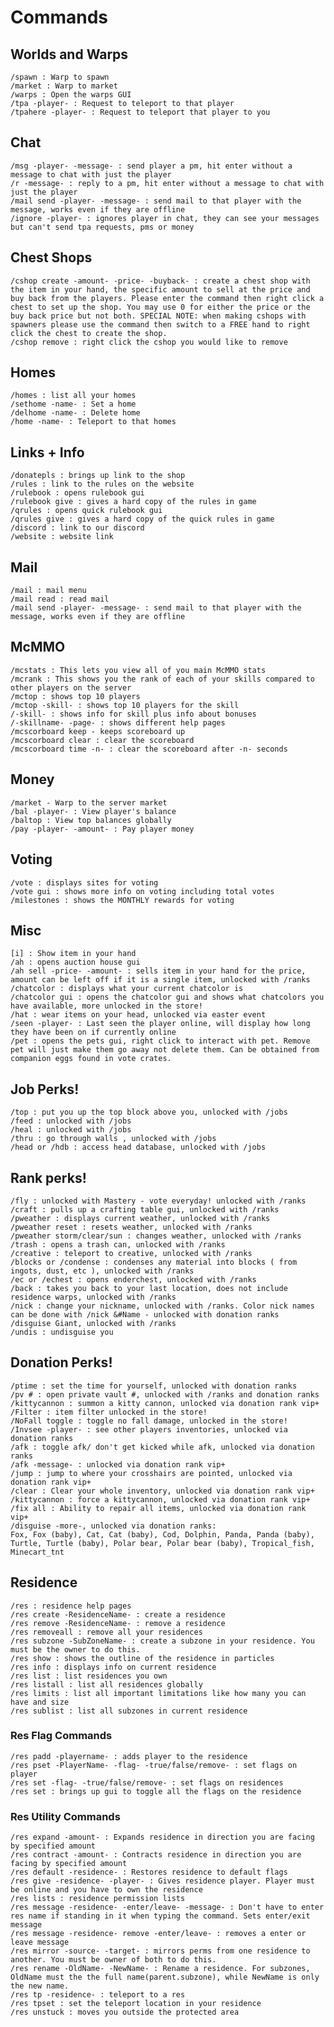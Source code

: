 
# Commands

## Worlds and Warps
    /spawn : Warp to spawn
    /market : Warp to market
    /warps : Open the warps GUI
    /tpa -player- : Request to teleport to that player
    /tpahere -player- : Request to teleport that player to you
    
## Chat
    /msg -player- -message- : send player a pm, hit enter without a message to chat with just the player
    /r -message- : reply to a pm, hit enter without a message to chat with just the player
    /mail send -player- -message- : send mail to that player with the message, works even if they are offline
    /ignore -player- : ignores player in chat, they can see your messages but can't send tpa requests, pms or money   
    
 ## Chest Shops
    /cshop create -amount- -price- -buyback- : create a chest shop with the item in your hand, the specific amount to sell at the price and buy back from the players. Please enter the command then right click a chest to set up the shop. You may use 0 for either the price or the buy back price but not both. SPECIAL NOTE: when making cshops with spawners please use the command then switch to a FREE hand to right click the chest to create the shop.
    /cshop remove : right click the cshop you would like to remove    
    
## Homes
    /homes : list all your homes
    /sethome -name- : Set a home
    /delhome -name- : Delete home
    /home -name- : Teleport to that homes
    
## Links + Info
    /donatepls : brings up link to the shop
    /rules : link to the rules on the website
    /rulebook : opens rulebook gui
    /rulebook give : gives a hard copy of the rules in game
    /qrules : opens quick rulebook gui
    /qrules give : gives a hard copy of the quick rules in game
    /discord : link to our discord
    /website : website link    
    
## Mail
    /mail : mail menu
    /mail read : read mail
    /mail send -player- -message- : send mail to that player with the message, works even if they are offline
    
## McMMO
    /mcstats : This lets you view all of you main McMMO stats
    /mcrank : This shows you the rank of each of your skills compared to other players on the server
    /mctop : shows top 10 players 
    /mctop -skill- : shows top 10 players for the skill
    /-skill- : shows info for skill plus info about bonuses
    /-skillname- -page- : shows different help pages  
    /mcscorboard keep - keeps scoreboard up
    /mcscorboard clear : clear the scoreboard
    /mcscorboard time -n- : clear the scoreboard after -n- seconds    
       
## Money
    /market - Warp to the server market
    /bal -player- : View player's balance
    /baltop : View top balances globally
    /pay -player- -amount- : Pay player money
    
 ## Voting
    /vote : displays sites for voting
    /vote gui : shows more info on voting including total votes
    /milestones : shows the MONTHLY rewards for voting
    
 ## Misc
    [i] : Show item in your hand
    /ah : opens auction house gui
    /ah sell -price- -amount- : sells item in your hand for the price, amount can be left off if it is a single item, unlocked with /ranks
    /chatcolor : displays what your current chatcolor is
    /chatcolor gui : opens the chatcolor gui and shows what chatcolors you have available, more unlocked in the store!
    /hat : wear items on your head, unlocked via easter event
    /seen -player- : Last seen the player online, will display how long they have been on if currently online
    /pet : opens the pets gui, right click to interact with pet. Remove pet will just make them go away not delete them. Can be obtained from companion eggs found in vote crates.
 
## Job Perks! 
    /top : put you up the top block above you, unlocked with /jobs
    /feed : unlocked with /jobs 
    /heal : unlocked with /jobs
    /thru : go through walls , unlocked with /jobs 
    /head or /hdb : access head database, unlocked with /jobs
    
## Rank perks!   
    /fly : unlocked with Mastery - vote everyday! unlocked with /ranks
    /craft : pulls up a crafting table gui, unlocked with /ranks
    /pweather : displays current weather, unlocked with /ranks
    /pweather reset : resets weather, unlocked with /ranks
    /pweather storm/clear/sun : changes weather, unlocked with /ranks
    /trash : opens a trash can, unlocked with /ranks
    /creative : teleport to creative, unlocked with /ranks
    /blocks or /condense : condenses any material into blocks ( from ingots, dust, etc ), unlocked with /ranks
    /ec or /echest : opens enderchest, unlocked with /ranks
    /back : takes you back to your last location, does not include residence warps, unlocked with /ranks
    /nick : change your nickname, unlocked with /ranks. Color nick names can be done with /nick &#Name - unlocked with donation ranks
    /disguise Giant, unlocked with /ranks
    /undis : undisguise you
    
## Donation Perks!    
    /ptime : set the time for yourself, unlocked with donation ranks
    /pv # : open private vault #, unlocked with /ranks and donation ranks
    /kittycannon : summon a kitty cannon, unlocked via donation rank vip+  
    /Filter : item filter unlocked in the store!
    /NoFall toggle : toggle no fall damage, unlocked in the store!
    /Invsee -player- : see other players inventories, unlocked via donation ranks
    /afk : toggle afk/ don't get kicked while afk, unlocked via donation ranks
    /afk -message- : unlocked via donation rank vip+
    /jump : jump to where your crosshairs are pointed, unlocked via donation rank vip+  
    /clear : Clear your whole inventory, unlocked via donation rank vip+   
    /kittycannon : force a kittycannon, unlocked via donation rank vip+  
    /fix all : Ability to repair all items, unlocked via donation rank vip+ 
    /disguise -more-, unlocked via donation ranks:
    Fox, Fox (baby), Cat, Cat (baby), Cod, Dolphin, Panda, Panda (baby), Turtle, Turtle (baby), Polar bear, Polar bear (baby), Tropical_fish, Minecart_tnt
    
 ## Residence
    /res : residence help pages
    /res create -ResidenceName- : create a residence
    /res remove -ResidenceName- : remove a residence
    /res removeall : remove all your residences
    /res subzone -SubZoneName- : create a subzone in your residence. You must be the owner to do this.
    /res show : shows the outline of the residence in particles
    /res info : displays info on current residence
    /res list : list residences you own
    /res listall : list all residences globally
    /res limits : list all important limitations like how many you can have and size
    /res sublist : list all subzones in current residence

### Res Flag Commands
    /res padd -playername- : adds player to the residence 
    /res pset -PlayerName- -flag- -true/false/remove- : set flags on player
    /res set -flag- -true/false/remove- : set flags on residences
    /res set : brings up gui to toggle all the flags on the residence

### Res Utility Commands
    /res expand -amount- : Expands residence in direction you are facing by specified amount
    /res contract -amount- : Contracts residence in direction you are facing by specified amount
    /res default -residence- : Restores residence to default flags
    /res give -residence- -player- : Gives residence player. Player must be online and you have to own the residence
    /res lists : residence permission lists
    /res message -residence- -enter/leave- -message- : Don't have to enter res name if standing in it when typing the command. Sets enter/exit message
    /res message -residence- remove -enter/leave- : removes a enter or leave message
    /res mirror -source- -target- : mirrors perms from one residence to another. You must be owner of both to do this.
    /res rename -OldName- -NewName- : Rename a residence. For subzones, OldName must the the full name(parent.subzone), while NewName is only the new name.
    /res tp -residence- : teleport to a res
    /res tpset : set the teleport location in your residence
    /res unstuck : moves you outside the protected area   
    
    
